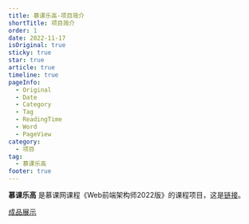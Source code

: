 ```yaml
---
title: 慕课乐高-项目简介
shortTitle: 项目简介
order: 1
date: 2022-11-17
isOriginal: true
sticky: true
star: true
article: true
timeline: true
pageInfo:
  - Original
  - Date
  - Category
  - Tag
  - ReadingTime
  - Word
  - PageView
category:
  - 项目
tag:
  - 慕课乐高
footer: true
---
```


**慕课乐高** 是慕课网课程《Web前端架构师2022版》的课程项目，这是[链接](https://class.imooc.com/sale/fearchitect)。  

[成品展示](https://www.imooc-lego.com/)